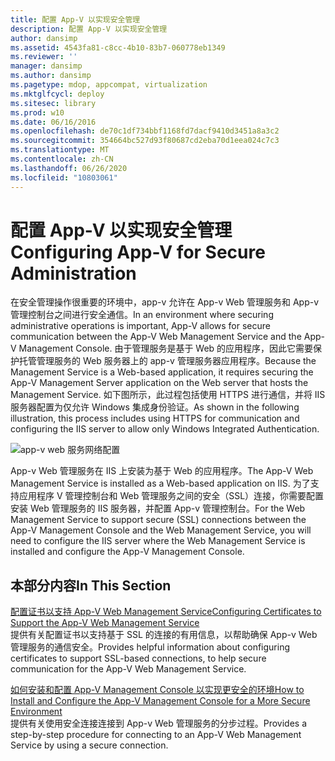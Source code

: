```yaml
---
title: 配置 App-V 以实现安全管理
description: 配置 App-V 以实现安全管理
author: dansimp
ms.assetid: 4543fa81-c8cc-4b10-83b7-060778eb1349
ms.reviewer: ''
manager: dansimp
ms.author: dansimp
ms.pagetype: mdop, appcompat, virtualization
ms.mktglfcycl: deploy
ms.sitesec: library
ms.prod: w10
ms.date: 06/16/2016
ms.openlocfilehash: de70c1df734bbf1168fd7dacf9410d3451a8a3c2
ms.sourcegitcommit: 354664bc527d93f80687cd2eba70d1eea024c7c3
ms.translationtype: MT
ms.contentlocale: zh-CN
ms.lasthandoff: 06/26/2020
ms.locfileid: "10803061"
---
```

# <span data-ttu-id="74bea-103">配置 App-V 以实现安全管理</span><span class="sxs-lookup"><span data-stu-id="74bea-103">Configuring App-V for Secure Administration</span></span>


<span data-ttu-id="74bea-104">在安全管理操作很重要的环境中，app-v 允许在 App-v Web 管理服务和 App-v 管理控制台之间进行安全通信。</span><span class="sxs-lookup"><span data-stu-id="74bea-104">In an environment where securing administrative operations is important, App-V allows for secure communication between the App-V Web Management Service and the App-V Management Console.</span></span> <span data-ttu-id="74bea-105">由于管理服务是基于 Web 的应用程序，因此它需要保护托管管理服务的 Web 服务器上的 app-v 管理服务器应用程序。</span><span class="sxs-lookup"><span data-stu-id="74bea-105">Because the Management Service is a Web-based application, it requires securing the App-V Management Server application on the Web server that hosts the Management Service.</span></span> <span data-ttu-id="74bea-106">如下图所示，此过程包括使用 HTTPS 进行通信，并将 IIS 服务器配置为仅允许 Windows 集成身份验证。</span><span class="sxs-lookup"><span data-stu-id="74bea-106">As shown in the following illustration, this process includes using HTTPS for communication and configuring the IIS server to allow only Windows Integrated Authentication.</span></span>

![app-v web 服务网络配置](images/appvmgmtwebservice.gif)

<span data-ttu-id="74bea-108">App-v Web 管理服务在 IIS 上安装为基于 Web 的应用程序。</span><span class="sxs-lookup"><span data-stu-id="74bea-108">The App-V Web Management Service is installed as a Web-based application on IIS.</span></span> <span data-ttu-id="74bea-109">为了支持应用程序 V 管理控制台和 Web 管理服务之间的安全（SSL）连接，你需要配置安装 Web 管理服务的 IIS 服务器，并配置 App-v 管理控制台。</span><span class="sxs-lookup"><span data-stu-id="74bea-109">For the Web Management Service to support secure (SSL) connections between the App-V Management Console and the Web Management Service, you will need to configure the IIS server where the Web Management Service is installed and configure the App-V Management Console.</span></span>

## <span data-ttu-id="74bea-110">本部分内容</span><span class="sxs-lookup"><span data-stu-id="74bea-110">In This Section</span></span>


<a href="" id="configuring-certificates-to-support-the-app-v-web-management-service"></a>[<span data-ttu-id="74bea-111">配置证书以支持 App-V Web Management Service</span><span class="sxs-lookup"><span data-stu-id="74bea-111">Configuring Certificates to Support the App-V Web Management Service</span></span>](configuring-certificates-to-support-the-app-v-web-management-service.md)  
<span data-ttu-id="74bea-112">提供有关配置证书以支持基于 SSL 的连接的有用信息，以帮助确保 App-v Web 管理服务的通信安全。</span><span class="sxs-lookup"><span data-stu-id="74bea-112">Provides helpful information about configuring certificates to support SSL-based connections, to help secure communication for the App-V Web Management Service.</span></span>

<a href="" id="how-to-install-and-configure-the-app-v-management-console-for-a-more-secure-environment"></a>[<span data-ttu-id="74bea-113">如何安装和配置 App-V Management Console 以实现更安全的环境</span><span class="sxs-lookup"><span data-stu-id="74bea-113">How to Install and Configure the App-V Management Console for a More Secure Environment</span></span>](how-to-install-and-configure-the-app-v-management-console-for-a-more-secure-environment.md)  
<span data-ttu-id="74bea-114">提供有关使用安全连接连接到 App-v Web 管理服务的分步过程。</span><span class="sxs-lookup"><span data-stu-id="74bea-114">Provides a step-by-step procedure for connecting to an App-V Web Management Service by using a secure connection.</span></span>

 

 





